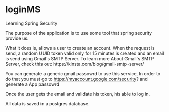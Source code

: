 <h1> loginMS</h1>

Learning Spring Security

The purpose of the application is to use some tool that spring security provide us.

<p>What it does is, allows a user to create an account. When the request is send, a random UUID token valid only for 15 minutes is created and an email is send
using Gmail`s SMTP Server. To learn more About Gmail`s SMTP Server, check this out: https://kinsta.com/blog/gmail-smtp-server/ <p>

You can generate a generic gmail passowrd to use this service, In order to do that you must go to https://myaccount.google.com/security? and generate a App passowrd

Once the user gets the email and validate his token, his able to log in.

All data is saved in a postgres database.


